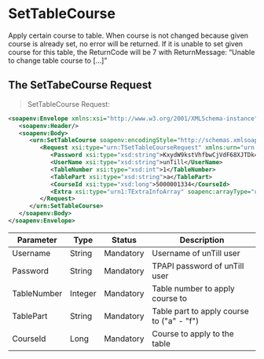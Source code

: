 # SetTableCourse

Apply certain course to table. When course is not changed because given course is already set, no error will be returned.
If it is unable to set given course for this table, the ReturnCode will be 7 with ReturnMessage: “Unable to change table course to [...]”

## The SetTabeCourse Request

> SetTableCourse Request:

```xml
<soapenv:Envelope xmlns:xsi="http://www.w3.org/2001/XMLSchema-instance" xmlns:xsd="http://www.w3.org/2001/XMLSchema" xmlns:soapenv="http://schemas.xmlsoap.org/soap/envelope/" xmlns:urn="urn:TPAPIPosIntfU-ITPAPIPOS" xmlns:soapenc="http://schemas.xmlsoap.org/soap/encoding/">
   <soapenv:Header/>
   <soapenv:Body>
      <urn:SetTableCourse soapenv:encodingStyle="http://schemas.xmlsoap.org/soap/encoding/">
         <Request xsi:type="urn:TSetTableCourseRequest" xmlns:urn="urn:TPAPIPosIntfU">
            <Password xsi:type="xsd:string">KxydW9kstVhfbwCjVdF68XJTDk4sKB</Password>
            <UserName xsi:type="xsd:string">unTill</UserName>
            <TableNumber xsi:type="xsd:int">1</TableNumber>
            <TablePart xsi:type="xsd:string">a</TablePart>
            <CourseId xsi:type="xsd:long">5000001334</CourseId>
            <Extra xsi:type="urn1:TExtraInfoArray" soapenc:arrayType="urn1:TExtraInfo[]" xmlns:urn1="urn:TPAPIPosTypesU"/>
         </Request>
      </urn:SetTableCourse>
   </soapenv:Body>
</soapenv:Envelope>
```

Parameter | Type | Status | Description
----------| ---- | -------| -----------
Username | String | Mandatory | Username of unTill user
Password | String | Mandatory | TPAPI password of unTill user
TableNumber | Integer | Mandatory | Table number to apply course to
TablePart | String | Mandatory | Table part to apply course to ("a" - "f")
CourseId | Long | Mandatory | Course to apply to the table
